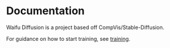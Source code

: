 # Documentation

Waifu Diffusion is a project based off CompVis/Stable-Diffusion.

For guidance on how to start training, see [training](https://github.com/harubaru/waifu-diffusion/docs/en/training/README.md).